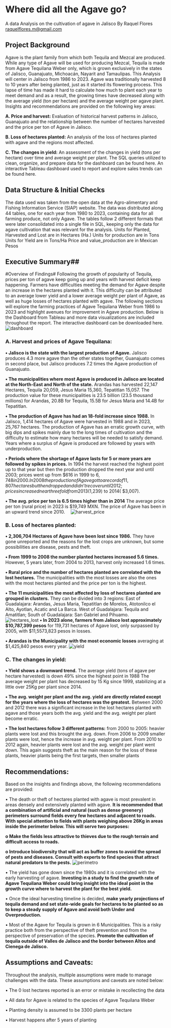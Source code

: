 # Where did all the Agave go?
A data Analysis on the cultivation of agave in Jalisco
By Raquel Flores   raquelflores.m@gmail.com
## Project Background
Agave is the plant family from which both Tequila and Mezcal are produced. While any type of Agave will be used for producing Mezcal, Tequila is made from Agave Tequilana Weber only, which is grown exclusively in the states of Jalisco, Guanajuato, Michoacán, Nayarit and Tamaulipas. This Analysis will center in Jalisco from 1986 to 2023.
Agave was traditionally harvested 8 to 10 years after being planted, just as it started its flowering process. This lapse of time has made it hard to calculate how much to plant each year to meet demand and as a result, the growing times have decreased along with the average yield (ton per hectare) and the average weight per agave plant.
Insights and recommendations are provided on the following key areas:

**A.	Price and harvest:** Evaluation of historical harvest patterns in Jalisco, Guanajuato and the relationship between the number of hectares harvested and the price per ton of Agave in Jalisco.

**B.	Loss of hectares planted:** An analysis of the loss of hectares planted with agave and the regions most affected.

**C.	The changes in yield:** An assessment of the changes in yield (tons per hectare) over time and average weight per plant.
The SQL queries utilized to clean, organize, and prepare data for the dashboard can be found here.
An interactive Tableau dashboard used to report and explore sales trends can be found here.
 
## Data Structure & Initial Checks
The data used was taken from the open data at the Agro-alimentary and Fishing Information Service (SIAP) website. The data was distributed along 44 tables, one for each year from 1980 to 2023, containing data for all farming produce, not only Agave. 
The tables follow 2 different formats that were later consolidated into a single file in SQL, keeping only the data for agave cultivation that was relevant for the analysis. 
Units for Planted, Harvested and Lost are in Hectares (Ha.)
Units for production are in Tons
Units for Yield are in Tons/Ha
Price and value_production are in Mexican Pesos

## Executive Summary## 
#Overview of Findings#
Following the growth of popularity of Tequila, prices per ton of agave keep going up and years with harvest deficit keep happening. Farmers have difficulties meeting the demand for Agave despite an increase in the hectares planted with it. This difficulty can be attributed to an average lower yield and a lower average weight per plant of Agave, as well as huge losses of hectares planted with agave. The following sections will explore the farming practices of Agave Tequilana Weber from 1986 to 2023 and highlight avenues for improvement in Agave production. 
 Below is the Dashboard from Tableau and more data visualizations are included throughout the report. The interactive dashboard can be downloaded here.
![dashboard](https://github.com/user-attachments/assets/cecc6c77-e7d1-461d-ab0f-1c55c88206a8)


### A.	Harvest and prices of Agave Tequilana:
**•	Jalisco is the state with the largest production of Agave.** Jalisco produces 4.3 more agave than the other states together, Guanajuato comes in second place, but Jalisco produces 7.2 times the Agave production of Guanajuato.

**•	The municipalities where most Agave is produced in Jalisco are located at the North-East and North of the state.**  Arandas has harvested 22,147 Hectares, Tequila 20,059, Jesus Maria 15,360, Tepatitlan 15,057. The production value for these municipalities is 23.5 billion (23.5 thousand millions) for Arandas, 20.8B for Tequila, 15.5B for Jesus Maria and 14.4B for Tepatitlan. 

**•	The production of Agave has had an 18-fold increase since 1988.** In Jalisco, 1,414 hectares of Agave were harvested in 1988 and in 2023, 25,767 hectares. The production of Agave has an erratic growth curve, with big dips and spikes mainly due to the long times of cultivation and the difficulty to estimate how many hectares will be needed to satisfy demand. Years where a surplus of Agave is produced are followed by years with underproduction. 

**•	Periods where the shortage of Agave lasts for 5 or more years are followed by spikes in prices.** In 1994 the harvest reached the highest point up to that year but then the production dropped the next year and until 2003; prices went up from $616 in 1999 to $6,748 in 2000. In 2008 the production of Agave got to a record of 11,807 hectares but then dropped and didn’t recover until 2012; prices increased near three fold from 2013 ($1,239) to 2014( $3,007). 

**•	The avg. price per ton is 6.5 times higher than in 2014** The average price per ton (rural price) in 2023 is $19,749 MXN. The price of Agave has been in an upward trend since 2010.
 ![harvest_price](https://github.com/user-attachments/assets/f998094c-c283-458c-9dfa-37c5e92caf7c)

### B.	Loss of hectares planted: 

**•	2,306,704 Hectares of Agave have been lost since 1986.** They have gone unreported and the reasons for the lost crops are unknown, but some possibilities are disease, pests and theft.

**•	From 1999 to 2008 the number planted hectares increased 5.6 times.** However, 5 years later, from 2004 to 2013, harvest only increased 1.6 times.

**•	Rural price and the number of hectares planted are correlated with the lost hectares.** The municipalities with the most losses are also the ones with the most hectares planted and the price per ton is the highest. 

**•	The 11 municipalities the most affected by loss of hectares planted are grouped in clusters.** They can be divided into 3 regions: East of Guadalajara: Arandas, Jesus Maria, Tepatitlan de Morelos, Atotonilco el Alto, Ayotlan, Acatic and La Barca. West of Guadalajara: Tequila and Amatitlan; South of Guadalajara: San Gabriel and Pihuamo.  
 ![hectares_lost](https://github.com/user-attachments/assets/737f12bc-e229-4c49-bfe4-d971db182efb)
**•	In 2023 alone, farmers from Jalisco lost approximately $10,787,399 pesos** for 119,731 hectares of Agave lost, only surpassed by 2005, with $11,5573,823 pesos in losses.  

**•	Arandas is the Municipality with the most economic losses** averaging at $1,425,840 pesos every year. 
![yield](https://github.com/user-attachments/assets/bb724567-d470-4b0c-af93-7dd49855fa16)

### C.	The changes in yield: 

**•	Yield shows a downward trend.** The average yield (tons of agave per hectare harvested) is down 49% since the highest point in 1988
The average weight per plant has decreased by 15 Kg since 1999, stabilizing at a little over 25Kg per plant since 2014.

**•	The avg. weight per plant and the avg. yield are directly related except for the years where the loss of hectares was the greatest.** Between 2000 and 2012 there was a significant increase in the lost hectares planted with agave and those years both the avg. yield and the avg. weight per plant become erratic.

**•	The lost hectares follow 3 different patterns:** from 2000 to 2005: heavier plants were lost and this brought the avg. down. From 2006 to 2009 smaller plants were lost, hence the increase in avg. weight per plant. From 2010 to 2012 again, heavier plants were lost and the avg. weight per plant went down. This again suggests theft as the main reason for the loss of these plants, heavier plants being the first targets, then smaller plants


## Recommendations:

Based on the insights and findings above, the following recommendations are provided:

•	The death or theft of hectares planted with agave is most prevalent in areas densely and extensively planted with agave. **It is recommended that a combination of artificial and natural (such as dense greenery) perimeters surround fields every few hectares and adjacent to roads. With special attention to fields with plants weighing above 26Kg in areas inside the perimeter below. This will serve two purposes:**
   
   **o	Make the fields less attractive to thieves due to the rough terrain and difficult access to roads.** 
  
   **o	Introduce biodiversity that will act as buffer zones to avoid the spread of pests and diseases. Consult with experts to find species that attract natural predators to the pests.**
![perimetro](https://github.com/user-attachments/assets/e8cf93e0-2c1e-492e-9745-d1a348101781)

•	The yield has gone down since the 1980s and it is correlated with the early harvesting of agave. **Investing in a study to find the growth rate of Agave Tequilana Weber could bring insight into the ideal point in the growth curve where to harvest the plant for the best yield.**

•	Once the ideal harvesting timeline is decided, **make yearly projections of tequila demand and set state-wide goals for hectares to be planted so as to keep a steady supply of Agave and avoid both Under and Overproduction.** 

•	Most of the Agave for Tequila is grown in 6 Municipalities. This is a risky practice both from the perspective of theft prevention and from the perspective of preservation of the species. **Promote the cultivation of tequila outside of Valles de Jalisco and the border between Altos and Cienega de Jalisco.**

## Assumptions and Caveats:

Throughout the analysis, multiple assumptions were made to manage challenges with the data. These assumptions and caveats are noted below:

•	The 0 lost hectares reported is an error or mistake in recollecting the data

•	All data for Agave is related to the species of Agave Tequilana Weber

•	Planting density is assumed to be 3300 plants per hectare

•	Harvest happens after 5 years of planting


